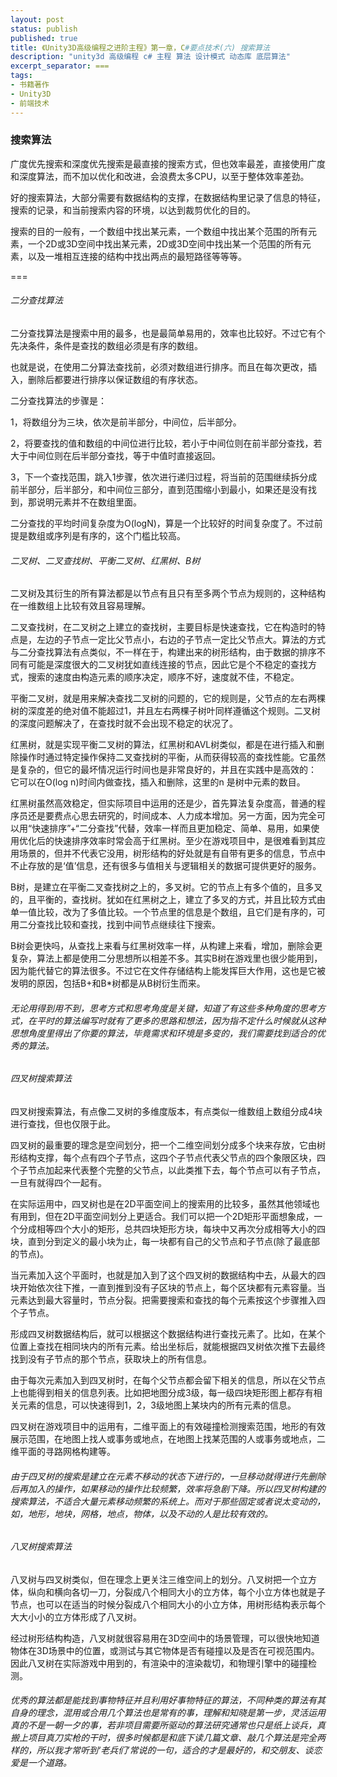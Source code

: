 ```yaml
---
layout: post
status: publish
published: true
title: 《Unity3D高级编程之进阶主程》第一章，C#要点技术(六) 搜索算法
description: "unity3d 高级编程 c# 主程 算法 设计模式 动态库 底层算法"
excerpt_separator: ===
tags:
- 书籍著作
- Unity3D
- 前端技术
---
```


### 搜索算法

广度优先搜索和深度优先搜索是最直接的搜索方式，但也效率最差，直接使用广度和深度算法，而不加以优化和改进，会浪费太多CPU，以至于整体效率差劲。

好的搜索算法，大部分需要有数据结构的支撑，在数据结构里记录了信息的特征，搜索的记录，和当前搜索内容的环境，以达到裁剪优化的目的。

搜索的目的一般有，一个数组中找出某元素，一个数组中找出某个范围的所有元素，一个2D或3D空间中找出某元素，2D或3D空间中找出某一个范围的所有元素，以及一堆相互连接的结构中找出两点的最短路径等等等。

===

###### 二分查找算法

二分查找算法是搜索中用的最多，也是最简单易用的，效率也比较好。不过它有个先决条件，条件是查找的数组必须是有序的数组。

也就是说，在使用二分算法查找前，必须对数组进行排序。而且在每次更改，插入，删除后都要进行排序以保证数组的有序状态。

二分查找算法的步骤是：

1，将数组分为三块，依次是前半部分，中间位，后半部分。

2，将要查找的值和数组的中间位进行比较，若小于中间位则在前半部分查找，若大于中间位则在后半部分查找，等于中值时直接返回。

3，下一个查找范围，跳入1步骤，依次进行递归过程，将当前的范围继续拆分成前半部分，后半部分，和中间位三部分，直到范围缩小到最小，如果还是没有找到，那说明元素并不在数组里面。

二分查找的平均时间复杂度为O(logN)，算是一个比较好的时间复杂度了。不过前提是数组或序列是有序的，这个门槛比较高。

###### 二叉树、二叉查找树、平衡二叉树、红黑树、B树

二叉树及其衍生的所有算法都是以节点有且只有至多两个节点为规则的，这种结构在一维数组上比较有效且容易理解。

二叉查找树，在二叉树之上建立的查找树，主要目标是快速查找，它在构造时的特点是，左边的子节点一定比父节点小，右边的子节点一定比父节点大。算法的方式与二分查找算法有点类似，不一样在于，构建出来的树形结构，由于数据的排序不同有可能是深度很大的二叉树犹如直线连接的节点，因此它是个不稳定的查找方式，搜索的速度由构造元素的顺序决定，顺序不好，速度就不佳，不稳定。

平衡二叉树，就是用来解决查找二叉树的问题的，它的规则是，父节点的左右两棵树的深度差的绝对值不能超过1，并且左右两棵子树叶同样遵循这个规则。二叉树的深度问题解决了，在查找时就不会出现不稳定的状况了。


红黑树，就是实现平衡二叉树的算法，红黑树和AVL树类似，都是在进行插入和删除操作时通过特定操作保持二叉查找树的平衡，从而获得较高的查找性能。它虽然是复杂的，但它的最坏情况运行时间也是非常良好的，并且在实践中是高效的： 它可以在O(log n)时间内做查找，插入和删除，这里的n 是树中元素的数目。

红黑树虽然高效稳定，但实际项目中运用的还是少，首先算法复杂度高，普通的程序员还是要费点心思去研究的，时间成本、人力成本增加。另一方面，因为完全可以用“快速排序”+“二分查找”代替，效率一样而且更加稳定、简单、易用，如果使用优化后的快速排序效率时常会高于红黑树。至少在游戏项目中，是很难看到其应用场景的，但并不代表它没用，树形结构的好处就是有自带有更多的信息，节点中不止存放的是‘值’信息，还有很多与值相关与逻辑相关的数据可提供更好的服务。

B树，是建立在平衡二叉查找树之上的，多叉树。它的节点上有多个值的，且多叉的，且平衡的，查找树。犹如在红黑树之上，建立了多叉的方式，并且比较方式由单一值比较，改为了多值比较。一个节点里的信息是个数组，且它们是有序的，可用二分查找比较和查找，找到中间节点继续往下搜索。

B树会更快吗，从查找上来看与红黑树效率一样，从构建上来看，增加，删除会更复杂，算法上都是使用二分思想所以相差不多。其实B树在游戏里也很少能用到，因为能代替它的算法很多。不过它在文件存储结构上能发挥巨大作用，这也是它被发明的原因，包括B+和B*树都是从B树衍生而来。

###### 无论用得到用不到，思考方式和思考角度是关键，知道了有这些多种角度的思考方式，在平时的算法编写时就有了更多的思路和想法，因为指不定什么时候就从这种思想角度里得出了你要的算法，毕竟需求和环境是多变的，我们需要找到适合的优秀的算法。

###### 四叉树搜索算法

四叉树搜索算法，有点像二叉树的多维度版本，有点类似一维数组上数组分成4块进行查找，但也仅限于此。

四叉树的最重要的理念是空间划分，把一个二维空间划分成多个块来存放，它由树形结构支撑，每个点有四个子节点，这四个子节点代表父节点的四个象限区块，四个子节点加起来代表整个完整的父节点，以此类推下去，每个节点可以有子节点，一旦有就得四个一起有。

在实际运用中，四叉树也是在2D平面空间上的搜索用的比较多，虽然其他领域也有用到，但在2D平面空间划分上更适合。我们可以把一个2D矩形平面想象成，一个分成相等四个大小的矩形，总共四块矩形方块，每块中又再次分成相等大小的四块，直到分到定义的最小块为止，每一块都有自己的父节点和子节点(除了最底部的节点)。

当元素加入这个平面时，也就是加入到了这个四叉树的数据结构中去，从最大的四块开始依次往下推，一直到推到没有子区块的节点上，每个区块都有元素容量。当元素达到最大容量时，节点分裂。把需要搜索和查找的每个元素按这个步骤推入四个子节点。

形成四叉树数据结构后，就可以根据这个数据结构进行查找元素了。比如，在某个位置上查找在相同块内的所有元素。给出坐标后，就能根据四叉树依次推下去最终找到没有子节点的那个节点，获取块上的所有信息。

由于每次元素加入到四叉树时，在每个父节点都会留下相关的信息，所以在父节点上也能得到相关的信息列表。比如把地图分成3级，每一级四块矩形图上都存有相关元素的信息，可以快速得到1，2，3级地图上某块内的所有元素的信息。

四叉树在游戏项目中的运用有，二维平面上的有效碰撞检测搜索范围，地形的有效展示范围，在地图上找人或事务或地点，在地图上找某范围的人或事务或地点，二维平面的寻路网格构建等。

###### 由于四叉树的搜索是建立在元素不移动的状态下进行的，一旦移动就得进行先删除后再加入的操作，如果移动的操作比较频繁，效率将急剧下降。所以四叉树构建的搜索算法，不适合大量元素移动频繁的系统上。而对于那些固定或者说太变动的，如，地形，地块，网格，地点，物体，以及不动的人是比较有效的。

###### 八叉树搜索算法

八叉树与四叉树类似，但在理念上更关注三维空间上的划分。八叉树把一个立方体，纵向和横向各切一刀，分裂成八个相同大小的立方体，每个小立方体也就是子节点，也可以在适当的时候分裂成八个相同大小的小立方体，用树形结构表示每个大大小小的立方体形成了八叉树。

经过树形结构构造，八叉树就很容易用在3D空间中的场景管理，可以很快地知道物体在3D场景中的位置，或测试与其它物体是否有碰撞以及是否在可视范围内。因此八叉树在实际游戏中用到的，有渲染中的渲染裁切，和物理引擎中的碰撞检测。


###### 优秀的算法都是能找到事物特征并且利用好事物特征的算法，不同种类的算法有其自身的理念，混用或合用几个算法也是常有的事，理解和知晓是第一步，灵活运用真的不是一朝一夕的事，若非项目需要所驱动的算法研究通常也只是纸上谈兵，真搬上项目真刀实枪的干时，很多时候都是和底下读几篇文章、敲几个算法是完全两样的，所以我才常听到‘老兵们’常说的一句，适合的才是最好的，和交朋友、谈恋爱是一个道路。


